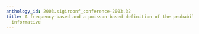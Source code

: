 ```yaml
---
anthology_id: 2003.sigirconf_conference-2003.32
title: A frequency-based and a poisson-based definition of the probability of being
  informative
---
```

